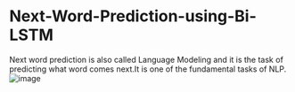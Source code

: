 # Next-Word-Prediction-using-Bi-LSTM

Next word prediction is also called Language Modeling and it is the task of predicting what word comes next.It is one of the fundamental tasks of NLP.
![image](https://user-images.githubusercontent.com/109072424/210736956-86b0f4e4-48c7-4546-9c2c-b380288e84f7.png)
